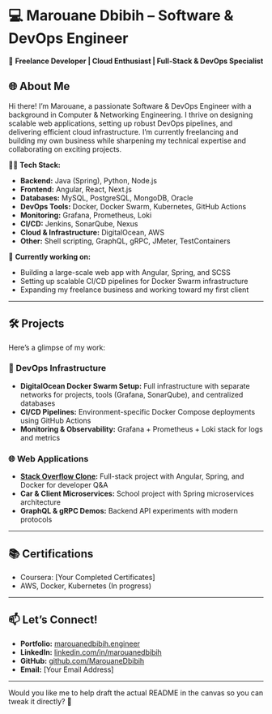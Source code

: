 # 💻 Marouane Dbibih – Software & DevOps Engineer  
🚀 **Freelance Developer | Cloud Enthusiast | Full-Stack & DevOps Specialist**  

## 🌐 About Me  
Hi there! I’m Marouane, a passionate Software & DevOps Engineer with a background in Computer & Networking Engineering. I thrive on designing scalable web applications, setting up robust DevOps pipelines, and delivering efficient cloud infrastructure. I’m currently freelancing and building my own business while sharpening my technical expertise and collaborating on exciting projects.  

🧑‍💻 **Tech Stack:**  
- **Backend:** Java (Spring), Python, Node.js  
- **Frontend:** Angular, React, Next.js  
- **Databases:** MySQL, PostgreSQL, MongoDB, Oracle  
- **DevOps Tools:** Docker, Docker Swarm, Kubernetes, GitHub Actions  
- **Monitoring:** Grafana, Prometheus, Loki  
- **CI/CD:** Jenkins, SonarQube, Nexus  
- **Cloud & Infrastructure:** DigitalOcean, AWS  
- **Other:** Shell scripting, GraphQL, gRPC, JMeter, TestContainers  

🌱 **Currently working on:**  
- Building a large-scale web app with Angular, Spring, and SCSS  
- Setting up scalable CI/CD pipelines for Docker Swarm infrastructure  
- Expanding my freelance business and working toward my first client  

---

## 🛠️ Projects  
Here’s a glimpse of my work:  

### 🚧 DevOps Infrastructure  
- **DigitalOcean Docker Swarm Setup:** Full infrastructure with separate networks for projects, tools (Grafana, SonarQube), and centralized databases  
- **CI/CD Pipelines:** Environment-specific Docker Compose deployments using GitHub Actions  
- **Monitoring & Observability:** Grafana + Prometheus + Loki stack for logs and metrics  

### 🌐 Web Applications  
- **[Stack Overflow Clone](#):** Full-stack project with Angular, Spring, and Docker for developer Q&A  
- **Car & Client Microservices:** School project with Spring microservices architecture  
- **GraphQL & gRPC Demos:** Backend API experiments with modern protocols  

---

## 📚 Certifications  
- Coursera: [Your Completed Certificates]  
- AWS, Docker, Kubernetes (In progress)  

---

## 📫 Let’s Connect!  
- **Portfolio:** [marouanedbibih.engineer](#)  
- **LinkedIn:** [linkedin.com/in/marouanedbibih](#)  
- **GitHub:** [github.com/MarouaneDbibih](#)  
- **Email:** [Your Email Address]  

---

Would you like me to help draft the actual README in the canvas so you can tweak it directly? 🚀  
